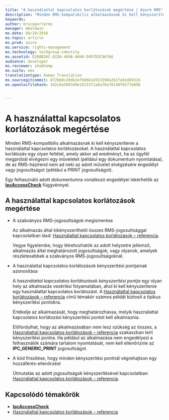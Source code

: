 ```yaml
---
title: "A használattal kapcsolatos korlátozások megértése | Azure RMS"
description: "Minden RMS-kompatibilis alkalmazásnak ki kell kényszerítenie a használattal kapcsolatos korlátozásokat."
keywords: 
author: bruceperlerms
manager: mbaldwin
ms.date: 04/28/2016
ms.topic: article
ms.prod: azure
ms.service: rights-management
ms.technology: techgroup-identity
ms.assetid: E388B16C-ECDA-4696-A040-D457D3C96766
audience: developer
ms.reviewer: shubhamp
ms.suite: ems
translationtype: Human Translation
ms.sourcegitcommit: 872bb0c20db2ef8d661d321598a2b1fe61d69316
ms.openlocfilehash: 2d2cbe580349e1615371a6a76e78140f6577e890


---
```


# A használattal kapcsolatos korlátozások megértése

Minden RMS-kompatibilis alkalmazásnak ki kell kényszerítenie a használattal kapcsolatos korlátozásokat. A használattal kapcsolatos korlátozás egy olyan feltétel, amely akkor ad eredményt, ha az ügyfél megpróbál elvégezni egy műveletet (például egy dokumentum nyomtatása), de az RMS-házirend nem ad neki az adott művelet elvégzésére engedélyt vagy jogosultságot (például a PRINT jogosultságot).

Egy felhasználó adott dokumentumra vonatkozó engedélyei lekérhetők az [**IpcAccessCheck**](/rights-management/sdk/2.1/api/win/functions#msipc_ipcaccesscheck) függvénnyel.

## A használattal kapcsolatos korlátozások megértése

-   A szabványos RMS-jogosultságok megismerése

    Az alkalmazás által kikényszeríthető összes RMS-jogosultsággal kapcsolatban lásd: [Használattal kapcsolatos korlátozások – referencia](usage-restriction-reference.md).

    Vegye figyelembe, hogy létrehozhatók az adott helyzetre jellemző, alkalmazás által meghatározott jogosultságok, vagy olyanok, amelyek részletesebbek a szabványos RMS-jogosultságoknál.

-   A használattal kapcsolatos korlátozások kényszerítési pontjainak azonosítása

    A *használattal kapcsolatos korlátozások kényszerítési pontja* egy olyan hely az alkalmazás vezérlési folyamatában, ahol ki kell kényszerítenie egy használattal kapcsolatos korlátozást. A [Használattal kapcsolatos korlátozások – referencia](usage-restriction-reference.md) című témakör számos példát biztosít a tipikus kényszerítési pontokra.

    Értékelje az alkalmazását, hogy meghatározhassa, melyik használattal kapcsolatos korlátozási kényszerítési pontot kell alkalmaznia.

    Előfordulhat, hogy az alkalmazásában nem lesz szükség az összes, a [Használattal kapcsolatos korlátozások – referencia](usage-restriction-reference.md) szakaszban leírt kényszerítési pontra. Ha például az alkalmazása nem engedélyezi a felhasználók számára tartalom nyomtatását, nem kell ellenőriznie az **IPC\_GENERIC\_PRINT** jogosultságot.

-   A kód frissítése, hogy minden kényszerítési pontnál végrehajtson egy hozzáférés-ellenőrzést

    Útmutatás az adott jogosultságok kényszerítésével kapcsolatban: [Használattal kapcsolatos korlátozások – referencia](usage-restriction-reference.md).

## Kapcsolódó témakörök

* [**IpcAccessCheck**](/rights-management/sdk/2.1/api/win/functions#msipc_ipcaccesscheck)
* [Használattal kapcsolatos korlátozások – referencia](usage-restriction-reference.md)
 

 



<!--HONumber=Jun16_HO4-->


